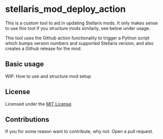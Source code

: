 # stellaris_mod_deploy_action

This is a custom tool to aid in updating Stellaris mods. It only makes sense to use this tool if you structure mods similarly, see below under usage.

This tool uses the Github action functionality to trigger a Python script which bumps version numbers and supported Stellaris version, and also creates a Github release for the mod.

## Basic usage
WIP: How to use and structure mod setup

## License

Licensed under the [MIT License](LICENSE).

## Contributions
If you for some reason want to contribute, why not. Open a pull request.
